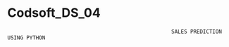 # Codsoft_DS_04
                                                        SALES PREDICTION USING PYTHON
